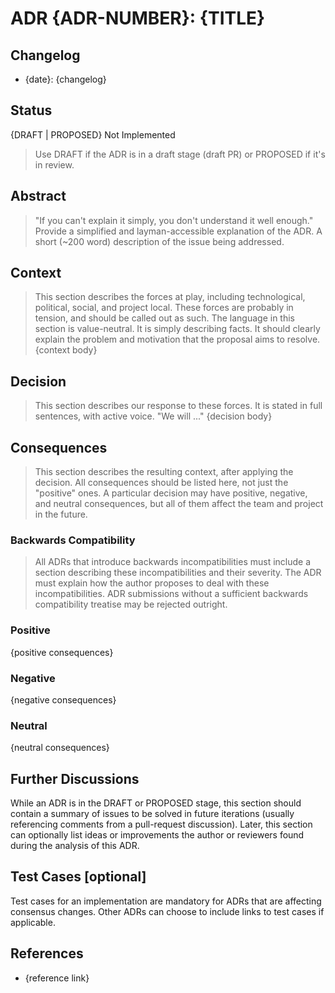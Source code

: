 # ADR {ADR-NUMBER}: {TITLE}

## Changelog

- {date}: {changelog}

## Status

{DRAFT | PROPOSED} Not Implemented

> Use DRAFT if the ADR is in a draft stage (draft PR) or PROPOSED if it's in review.

## Abstract

> "If you can't explain it simply, you don't understand it well enough." Provide a simplified and layman-accessible explanation of the ADR.
> A short (~200 word) description of the issue being addressed.

## Context

> This section describes the forces at play, including technological, political, social, and project local. These forces are probably in tension, and should be called out as such. The language in this section is value-neutral. It is simply describing facts. It should clearly explain the problem and motivation that the proposal aims to resolve.
> {context body}

## Decision

> This section describes our response to these forces. It is stated in full sentences, with active voice. "We will ..."
> {decision body}

## Consequences

> This section describes the resulting context, after applying the decision. All consequences should be listed here, not just the "positive" ones. A particular decision may have positive, negative, and neutral consequences, but all of them affect the team and project in the future.

### Backwards Compatibility

> All ADRs that introduce backwards incompatibilities must include a section describing these incompatibilities and their severity. The ADR must explain how the author proposes to deal with these incompatibilities. ADR submissions without a sufficient backwards compatibility treatise may be rejected outright.

### Positive

{positive consequences}

### Negative

{negative consequences}

### Neutral

{neutral consequences}

## Further Discussions

While an ADR is in the DRAFT or PROPOSED stage, this section should contain a summary of issues to be solved in future iterations (usually referencing comments from a pull-request discussion).
Later, this section can optionally list ideas or improvements the author or reviewers found during the analysis of this ADR.

## Test Cases [optional]

Test cases for an implementation are mandatory for ADRs that are affecting consensus changes. Other ADRs can choose to include links to test cases if applicable.

## References

- {reference link}
